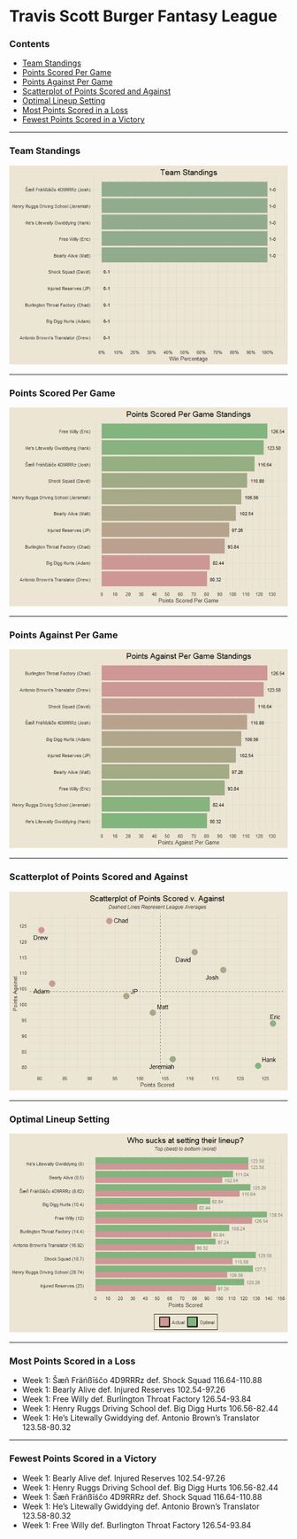 Travis Scott Burger Fantasy League
================

### Contents

- [Team Standings](#team-standings)
- [Points Scored Per Game](#points-scored-per-game)
- [Points Against Per Game](#points-against-per-game)
- [Scatterplot of Points Scored and
  Against](#scatterplot-of-points-scored-and-against)
- [Optimal Lineup Setting](#optimal-lineup-setting)
- [Most Points Scored in a Loss](#most-points-scored-in-a-loss)
- [Fewest Points Scored in a
  Victory](#fewest-points-scored-in-a-victory)

------------------------------------------------------------------------

### Team Standings

![](README_files/figure-gfm/unnamed-chunk-2-1.png)<!-- -->

------------------------------------------------------------------------

### Points Scored Per Game

![](README_files/figure-gfm/unnamed-chunk-3-1.png)<!-- -->

------------------------------------------------------------------------

### Points Against Per Game

![](README_files/figure-gfm/unnamed-chunk-4-1.png)<!-- -->

------------------------------------------------------------------------

### Scatterplot of Points Scored and Against

![](README_files/figure-gfm/unnamed-chunk-5-1.png)<!-- -->

------------------------------------------------------------------------

### Optimal Lineup Setting

![](README_files/figure-gfm/unnamed-chunk-6-1.png)<!-- -->

------------------------------------------------------------------------

### Most Points Scored in a Loss

- Week 1: Šæñ Fräńßīśčo 4D9RRRz def. Shock Squad 116.64-110.88
- Week 1: Bearly Alive def. Injured Reserves 102.54-97.26
- Week 1: Free Willy def. Burlington Throat Factory 126.54-93.84
- Week 1: Henry Ruggs Driving School def. Big Digg Hurts 106.56-82.44
- Week 1: He’s Litewally Gwiddying def. Antonio Brown’s Translator
  123.58-80.32

------------------------------------------------------------------------

### Fewest Points Scored in a Victory

- Week 1: Bearly Alive def. Injured Reserves 102.54-97.26
- Week 1: Henry Ruggs Driving School def. Big Digg Hurts 106.56-82.44
- Week 1: Šæñ Fräńßīśčo 4D9RRRz def. Shock Squad 116.64-110.88
- Week 1: He’s Litewally Gwiddying def. Antonio Brown’s Translator
  123.58-80.32
- Week 1: Free Willy def. Burlington Throat Factory 126.54-93.84
